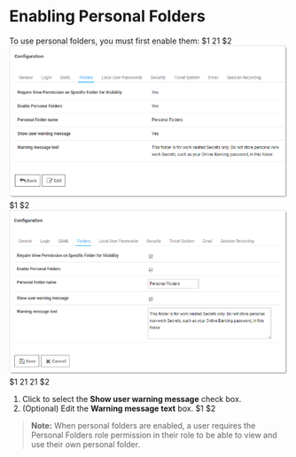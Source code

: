 [title]: # (Enabling Personal Folders)
[tags]: # (Folder)
[priority]: # (1000)

# Enabling Personal Folders

To use personal folders, you must first enable them:
$1
$2$1
$2
   ![1557159394797](images/1557159394797.png)
$1
$2
   ![1557159497977](images/1557159497977.png)
$1
$2$1
$2$1
$2
   1. Click to select the  **Show user warning message** check box.
   1. (Optional) Edit the **Warning message text** box.
$1
$2
> **Note:** When personal folders are enabled, a user requires the Personal Folders role permission in their role to be able to view and use their own personal folder.
